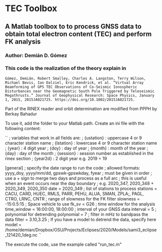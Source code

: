 # TEC Toolbox
## A Matlab toolbox to to process GNSS data to obtain total electron content (TEC) and perform FK analysis
### Author: Demián D. Gómez
### This code is the realization of the theory explain in 
``Gómez, Demián, Robert Smalley, Charles A. Langston, Terry Wilson, Michael Bevis, Ian Dalziel, Eric Kendrick, et al. “Virtual Array Beamforming of GPS TEC Observations of Co-Seismic Ionospheric Disturbances near the Geomagnetic South Pole Triggered by Teleseismic Megathrusts.” Journal of Geophysical Research: Space Physics, January 1, 2015, 2015JA021725. https://doi.org/10.1002/2015JA021725.``

Part of the RINEX reader and orbit determination are modified from PPPH by Berkay Bahadur

To use it, add the folder to your Matlab path. Create an ini file with the following content:

``
; variables that work in all fields are: 
; {ustation} : uppercase 4 or 9 character station name
; {lstation} : lowercase 4 or 9 character station name
; {year}     : 4 digit year 
; {doy}      : day of year
; {month}    : month of the year
; {day}      : day of the month 
; {session}  : session number as established in the rinex section
; {year2d}   : 2 digit year e.g. 2019 = 19

[general]
; specify the date range to run the code
; allowed formats: yyyy_doy, yyyy/mm/dd, gpswk-gpswkday, fyear
; must be given in order
; use a + sign to merge two days and process as a full arc
; this is useful when an event occurs near the day boundary
; e.g. 2020_347, 2020_348 + 2020_349, 2020_350
date = 2020_349 
; list of stations to process
stations = CACU, CARD, HUEC, RMLS, PARR, PEHU, ALUA, SMAN, ZPLA;, PAGL, CTRO, LRNC, CNTR
; range of slowness for the FK filter
slowness = -15:0.5:15
; Space vehicle to use
fk_sv = G26
; time window for the analysis
time_window = 16:00:00, 18:00:00
; interval of your GNSS data
interval = 5
; polynomial for detrending
polynomial = 7
; filter in mHz to bandpass the data
filter = 3.10,3.25
; If you have a model to detrend the data, specify here
model = /home/demian/Dropbox/OSU/Projects/Eclipses/2020/Models/sami3_eclipse_121420_1deg.nc
``

The execute the code, use the example called "run_tec.m"
